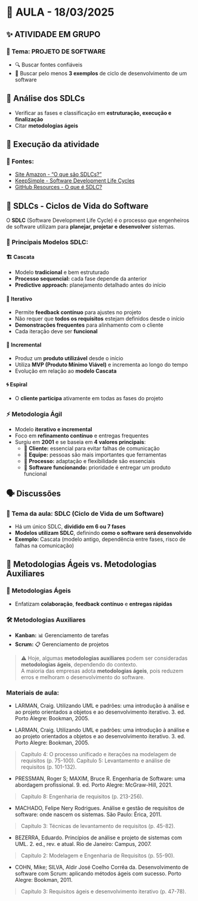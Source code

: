 # 📅 AULA - 18/03/2025

## ✨ ATIVIDADE EM GRUPO  
### 📌 Tema: PROJETO DE SOFTWARE  
- 🔍 Buscar fontes confiáveis  
- 📖 Buscar pelo menos **3 exemplos** de ciclo de desenvolvimento de um software  

## 🧐 Análise dos SDLCs  
- Verificar as fases e classificação em **estruturação, execução e finalização**  
- Citar **metodologias ágeis**  

## 🚀 Execução da atividade  

### 🔗 Fontes:  
- [Site Amazon - “O que são SDLCs?”](https://aws.amazon.com/pt/what-is/sdlc/)  
- [KeepSimple - Software Development Life Cycles](https://keepsimple.io/software-development-life-cycles)  
- [GitHub Resources - O que é SDLC?](https://resources.github.com/pt-BR/software-development/what-is-sdlc/)  

## 🔄 SDLCs - Ciclos de Vida do Software  
O **SDLC** (Software Development Life Cycle) é o processo que engenheiros de software utilizam para **planejar, projetar e desenvolver** sistemas.  

### 🔷 **Principais Modelos SDLC:**  

#### 🏗️ Cascata  
- Modelo **tradicional** e bem estruturado  
- **Processo sequencial:** cada fase depende da anterior  
- **Predictive approach:** planejamento detalhado antes do início  

#### 🔁 Iterativo  
- Permite **feedback contínuo** para ajustes no projeto  
- Não requer que **todos os requisitos** estejam definidos desde o início  
- **Demonstrações frequentes** para alinhamento com o cliente  
- Cada iteração deve ser **funcional**  

#### 🔄 Incremental  
- Produz um **produto utilizável** desde o início  
- Utiliza **MVP (Produto Mínimo Viável)** e incrementa ao longo do tempo  
- Evolução em relação ao **modelo Cascata**  

#### 🌀 Espiral  
- O **cliente participa** ativamente em todas as fases do projeto  

### ⚡ Metodologia Ágil  
- Modelo **iterativo e incremental**  
- Foco em **refinamento contínuo** e entregas frequentes  
- Surgiu em **2001** e se baseia em **4 valores principais**:  
  - 👤 **Cliente:** essencial para evitar falhas de comunicação  
  - 👥 **Equipe:** pessoas são mais importantes que ferramentas  
  - 🔄 **Processo:** adaptação e flexibilidade são essenciais  
  - 🎯 **Software funcionando:** prioridade é entregar um produto funcional  

## 🗣️ Discussões  
### 🎯 Tema da aula: **SDLC (Ciclo de Vida de um Software)**  
- Há um único SDLC, **dividido em 6 ou 7 fases**  
- **Modelos utilizam SDLC**, definindo **como o software será desenvolvido**  
- **Exemplo:** Cascata (modelo antigo, dependência entre fases, risco de falhas na comunicação)  

## 📝 Metodologias Ágeis vs. Metodologias Auxiliares  
### 🚀 **Metodologias Ágeis**  
- Enfatizam **colaboração**, **feedback contínuo** e **entregas rápidas**  

### 🛠️ **Metodologias Auxiliares**  
- **Kanban:** 📊 Gerenciamento de tarefas  
- **Scrum:** 📋 Gerenciamento de projetos  

> ⚠️ Hoje, algumas **metodologias auxiliares** podem ser consideradas **metodologias ágeis**, dependendo do contexto.  
> A maioria das empresas adota **metodologias ágeis**, pois reduzem erros e melhoram o desenvolvimento do software.


###  Materiais de aula:
*  LARMAN, Craig. Utilizando UML e padrões: uma introdução à análise e ao projeto orientados a objetos e ao desenvolvimento iterativo. 3. ed. Porto Alegre: Bookman, 2005.

* LARMAN, Craig. Utilizando UML e padrões: uma introdução à análise e ao projeto orientados a objetos e ao desenvolvimento iterativo. 3. ed. Porto Alegre: Bookman, 2005.
> Capítulo 4: O processo unificado e iterações na modelagem de requisitos (p. 75-100).
> Capítulo 5: Levantamento e análise de requisitos (p. 101-132).

* PRESSMAN, Roger S; MAXIM, Bruce R. Engenharia de Software: uma abordagem profissional. 9. ed. Porto Alegre: McGraw-Hill, 2021.
> Capítulo 8: Engenharia de requisitos (p. 213-256).

* MACHADO, Felipe Nery Rodrigues. Análise e gestão de requisitos de software: onde nascem os sistemas. São Paulo: Érica, 2011.
> Capítulo 3: Técnicas de levantamento de requisitos (p. 45-82).

* BEZERRA, Eduardo. Princípios de análise e projeto de sistemas com UML. 2. ed., rev. e atual. Rio de Janeiro: Campus, 2007.
> Capítulo 2: Modelagem e Engenharia de Requisitos (p. 55-90).

* COHN, Mike; SILVA, Aldir José Coelho Corrêa da. Desenvolvimento de software com Scrum: aplicando métodos ágeis com sucesso. Porto Alegre: Bookman, 2011.
> Capítulo 3: Requisitos ágeis e desenvolvimento iterativo (p. 47-78).

